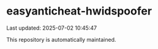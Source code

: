 # easyanticheat-hwidspoofer

Last updated: 2025-07-02 10:45:47

This repository is automatically maintained.
